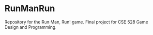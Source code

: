 # RunManRun
Repository for the Run Man, Run! game. Final project for CSE 528 Game Design and Programming.
